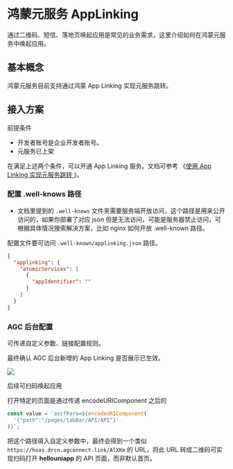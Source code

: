 # 鸿蒙元服务 AppLinking

通过二维码、短信、落地页唤起应用是常见的业务需求，这里介绍如何在鸿蒙元服务中唤起应用。

## 基本概念

鸿蒙元服务目前支持通过鸿蒙 App Linking 实现元服务跳转。

## 接入方案

前提条件

- 开发者账号是企业开发者账号。
- 元服务已上架

在满足上述两个条件，可以开通 App Linking 服务。文档可参考 《[使用 App Linking 实现元服务跳转
](https://developer.huawei.com/consumer/cn/doc/atomic-guides/atomic-applinking#section10497195541515)》。

### 配置 .well-knows 路径

- 文档里提到的 `.well-knows` 文件夹需要服务端开放访问，这个路径是用来公开访问的，如果你部署了对应 json 但是无法访问，可能是服务器禁止访问，可根据具体情况搜索解决方案，比如 nginx 如何开放 .well-known 路径。

配置文件要可访问 `.well-known/applinking.json` 路径。

```json
{
  "applinking": {
    "atomicServices": [
      {
        "appIdentifier": ""
      }
    ]
  }
}
```

### AGC 后台配置

可传递自定义参数、链接配置规则。

最终确认 AGC 后台新增的 App Linking 是否展示已生效。

![](https://web-ext-storage.dcloud.net.cn/uni-app/harmony/24558619-1f2f-4301-853c-700fe380ef6e.png)

后续可扫码唤起应用

打开特定的页面是通过传递 encodeURIComponent 之后的

```js
const value = `ascfPara=${encodeURIComponent(
  '{"path":"/pages/tabBar/API/API"}'
)}`;
```

把这个路径填入自定义参数中，最终会得到一个类似 `https://hoas.drcn.agconnect.link/AlXKm` 的 URL，将此 URL 转成二维码可实现扫码打开 **hellouniapp** 的 API 页面，而非默认首页。
